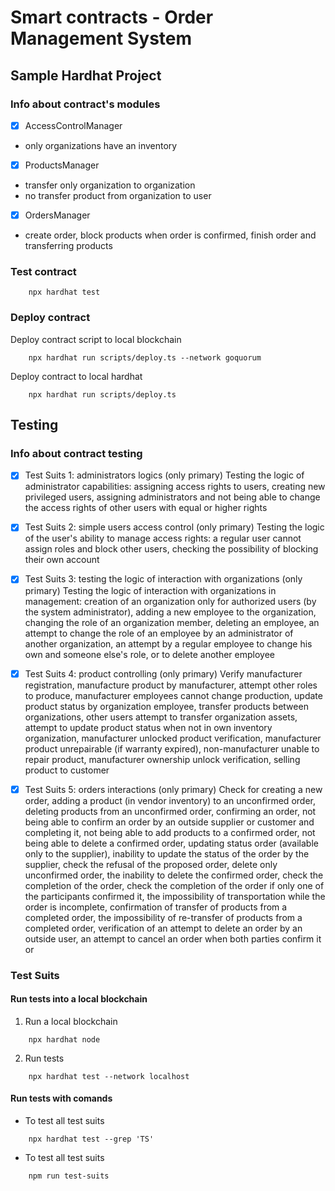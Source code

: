 # Smart contracts - Order Management System

## Sample Hardhat Project


### Info about contract's modules

- [x] AccessControlManager
- only organizations have an inventory
- [x] ProductsManager 
- transfer only organization to organization
- no transfer product from organization to user
- [x] OrdersManager
- create order, block products when order is confirmed, finish order and transferring products


### Test contract
```
    npx hardhat test
```

### Deploy contract

Deploy contract script to local blockchain  
```
    npx hardhat run scripts/deploy.ts --network goquorum
```

Deploy contract to local hardhat
```
    npx hardhat run scripts/deploy.ts
```


## Testing


### Info about contract testing

- [x] Test Suits 1: administrators logics (only primary)
  Testing the logic of administrator capabilities: assigning access rights to users, creating new privileged users, assigning administrators and not being able to change the access rights of other users with equal or higher rights

- [x] Test Suits 2: simple users access control (only primary) 
    Testing the logic of the user's ability to manage access rights: a regular user cannot assign roles and block other users, checking the possibility of blocking their own account

- [x] Test Suits 3: testing the logic of interaction with organizations (only primary) 
    Testing the logic of interaction with organizations in management:
    creation of an organization only for authorized users (by the system administrator), adding a new employee to the organization, changing the role of an organization member, deleting an employee, an attempt to change the role of an employee by an administrator of another organization, an attempt by a regular employee to change his own and someone else's role, or to delete another employee

- [x] Test Suits 4: product controlling (only primary) 
    Verify manufacturer registration, manufacture product by manufacturer, attempt other roles to produce, manufacturer employees cannot change production, update product status by organization employee, transfer products between organizations, other users attempt to transfer organization assets, attempt to update product status when not in own inventory organization, manufacturer unlocked product verification, manufacturer product unrepairable (if warranty expired), non-manufacturer unable to repair product, manufacturer ownership unlock verification, selling product to customer

- [x] Test Suits 5: orders interactions (only primary) 
    Check for creating a new order, adding a product (in vendor inventory) to an unconfirmed order, deleting products from an unconfirmed order, confirming an order, not being able to confirm an order by an outside supplier or customer and completing it, not being able to add products to a confirmed order, not being able to delete a confirmed order, updating status order (available only to the supplier), inability to update the status of the order by the supplier, check the refusal of the proposed order, delete only unconfirmed order, the inability to delete the confirmed order, check the completion of the order, check the completion of the order if only one of the participants confirmed it, the impossibility of transportation while the order is incomplete, confirmation of transfer of products from a completed order, the impossibility of re-transfer of products from a completed order, verification of an attempt to delete an order by an outside user, an attempt to cancel an order when both parties confirm it or

### Test Suits

#### Run tests into a local blockchain

1. Run a local blockchain
``` 
    npx hardhat node
``` 

2. Run tests
```
    npx hardhat test --network localhost                                                            
```

#### Run tests with comands

- To test all test suits
```
    npx hardhat test --grep 'TS'
```

- To test all test suits
```
    npm run test-suits
```


